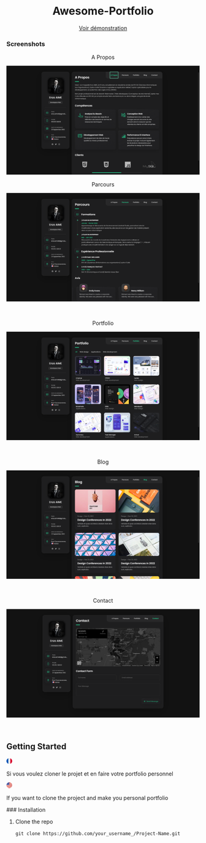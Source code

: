 <!-- PROJECT PREVIEW -->
<br />
<p align="center">

  <h1 align="center">Awesome-Portfolio</h3>

  <p align="center">
    <a href="https://enzo91080.github.io/Portfolio-Enzo-AIME/">Voir démonstration</a>
  </p>
</p>



### Screenshots

<p align="center">
  <p align="center">A Propos</p>
  <img src="screenshots/about.PNG" alt="Home section">
</p>
<p align="center">
  <p align="center">Parcours</p>
  <img src="screenshots/experience.PNG" alt="Home section">
</p>
<br />
<p align="center">
  <p align="center">Portfolio</p>
  <img src="screenshots/projects.PNG" alt="About section">
</p>
<br />
<p align="center">
  <p align="center">Blog</p>
  <img src="screenshots/blog.PNG" alt="Experience section">
</p>
<br />
<p align="center">
  <p align="center">Contact</p>
  <img src="screenshots/contact.PNG" alt="Projects section">
</p>
<br />

<!-- GETTING STARTED -->
## Getting Started

<img src="screenshots/france.png" style="width:3%">
<p>
    Si vous voulez cloner le projet et en faire votre portfolio personnel
</p>
<img src="screenshots/united-states-of-america.png" style="width:3%">
<p>
    If you want to clone the project and make you personal portfolio
</p>
### Installation

1. Clone the repo
   ```
   git clone https://github.com/your_username_/Project-Name.git
   ```


